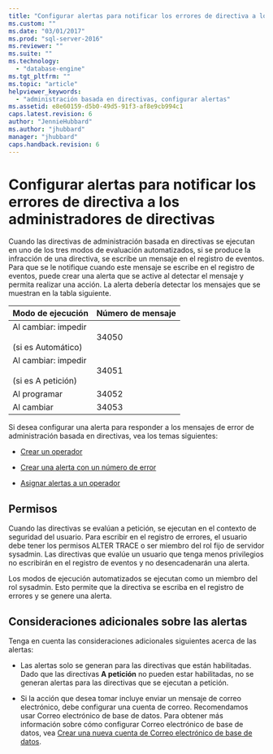 ```yaml
---
title: "Configurar alertas para notificar los errores de directiva a los administradores de directivas | Microsoft Docs"
ms.custom: ""
ms.date: "03/01/2017"
ms.prod: "sql-server-2016"
ms.reviewer: ""
ms.suite: ""
ms.technology: 
  - "database-engine"
ms.tgt_pltfrm: ""
ms.topic: "article"
helpviewer_keywords: 
  - "administración basada en directivas, configurar alertas"
ms.assetid: e8e60159-d5b0-49d5-91f3-af8e9cb994c1
caps.latest.revision: 6
author: "JennieHubbard"
ms.author: "jhubbard"
manager: "jhubbard"
caps.handback.revision: 6
---
```

# Configurar alertas para notificar los errores de directiva a los administradores de directivas
  Cuando las directivas de administración basada en directivas se ejecutan en uno de los tres modos de evaluación automatizados, si se produce la infracción de una directiva, se escribe un mensaje en el registro de eventos. Para que se le notifique cuando este mensaje se escribe en el registro de eventos, puede crear una alerta que se active al detectar el mensaje y permita realizar una acción. La alerta debería detectar los mensajes que se muestran en la tabla siguiente.  
  
|Modo de ejecución|Número de mensaje|  
|--------------------|--------------------|  
|Al cambiar: impedir<br /><br /> (si es Automático)|34050|  
|Al cambiar: impedir<br /><br /> (si es A petición)|34051|  
|Al programar|34052|  
|Al cambiar|34053|  
  
 Si desea configurar una alerta para responder a los mensajes de error de administración basada en directivas, vea los temas siguientes:  
  
-   [Crear un operador](../../ssms/agent/create-an-operator.md)  
  
-   [Crear una alerta con un número de error](../../ssms/agent/create-an-alert-using-an-error-number.md)  
  
-   [Asignar alertas a un operador](../../ssms/agent/assign-alerts-to-an-operator.md)  
  
## Permisos  
 Cuando las directivas se evalúan a petición, se ejecutan en el contexto de seguridad del usuario. Para escribir en el registro de errores, el usuario debe tener los permisos ALTER TRACE o ser miembro del rol fijo de servidor sysadmin. Las directivas que evalúe un usuario que tenga menos privilegios no escribirán en el registro de eventos y no desencadenarán una alerta.  
  
 Los modos de ejecución automatizados se ejecutan como un miembro del rol sysadmin. Esto permite que la directiva se escriba en el registro de errores y se genere una alerta.  
  
## Consideraciones adicionales sobre las alertas  
 Tenga en cuenta las consideraciones adicionales siguientes acerca de las alertas:  
  
-   Las alertas solo se generan para las directivas que están habilitadas. Dado que las directivas **A petición** no pueden estar habilitadas, no se generan alertas para las directivas que se ejecutan a petición.  
  
-   Si la acción que desea tomar incluye enviar un mensaje de correo electrónico, debe configurar una cuenta de correo. Recomendamos usar Correo electrónico de base de datos. Para obtener más información sobre cómo configurar Correo electrónico de base de datos, vea [Crear una nueva cuenta de Correo electrónico de base de datos](../../relational-databases/database-mail/create-a-database-mail-account.md).  
  
  